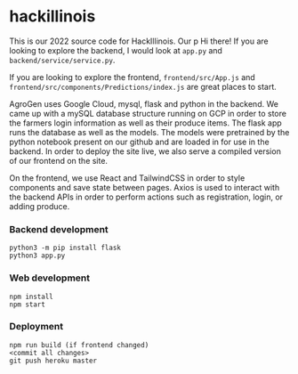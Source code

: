 # hackillinois

This is our 2022 source code for HackIllinois. Our p
Hi there! If you are looking to explore the backend, I would look at `app.py` and `backend/service/service.py`.

If you are looking to explore the frontend, `frontend/src/App.js` and `frontend/src/components/Predictions/index.js` are great places to start.

AgroGen uses Google Cloud, mysql, flask and python in the backend. We came up with a mySQL database structure running on GCP in order to store the farmers login information as well as their produce items. The flask app runs the database as well as the models. The models were pretrained by the python notebook present on our github and are loaded in for use in the backend. In order to deploy the site live, we also serve a compiled version of our frontend on the site.

On the frontend, we use React and TailwindCSS in order to style components and save state between pages. Axios is used to interact with the backend APIs in order to perform actions such as registration, login, or adding produce.

### Backend development
```
python3 -m pip install flask
python3 app.py
```

### Web development
```
npm install
npm start
```

### Deployment

```
npm run build (if frontend changed)
<commit all changes>
git push heroku master
```
